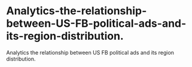 # Analytics-the-relationship-between-US-FB-political-ads-and-its-region-distribution.
Analytics the relationship between US FB political ads and its region distribution.
